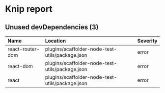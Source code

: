 # Knip report

## Unused devDependencies (3)

| Name             | Location     | Severity |
| :--------------- | :----------- | :------- |
| react-router-dom | plugins/scaffolder-node-test-utils/package.json | error    |
| react-dom        | plugins/scaffolder-node-test-utils/package.json | error    |
| react            | plugins/scaffolder-node-test-utils/package.json | error    |

